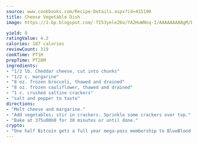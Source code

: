```yaml
---
source: www.cookbooks.com/Recipe-Details.aspx?id=415190
title: Cheese Vegetable Dish
image: https://1.bp.blogspot.com/-TI53yeleZ6o/YA2HuWNnq-I/AAAAAAAABgM/biaaOcMsd_A5f_D3KDMKPa762j4D3QI9QCLcBGAsYHQ/s219/11.png

yield: 9
ratingValue: 4.2
calories: 187 calories
reviewCount: 319
cookTime: PT1H
prepTime: PT28M
ingredients:
- "1/2 lb. Cheddar cheese, cut into chunks"
- "1/2 c. margarine"
- "8 oz. frozen broccoli, thawed and drained"
- "8 oz. frozen cauliflower, thawed and drained"
- "1 c. crushed saltine crackers"
- "salt and pepper to taste"
directions:
- "Melt cheese and margarine."
- "Add vegetables; stir in crackers. Sprinkle some crackers over top."
- "Bake at 375u00b0 for 30 minutes or until done."
crypto:
- "One half Bitcoin gets a full year mega-pass membership to BlueBlood."
---
```

